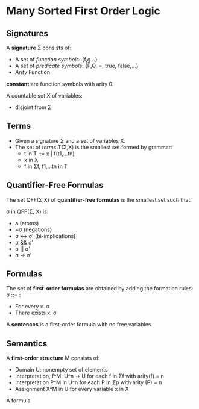 # Many Sorted First Order Logic

## Signatures

A **signature** Σ consists of:
- A set of *function symbols*: {f,g...}
- A set of *predicate symbols*: {P,Q, =, true, false,...}
- *Arity* Function

**constant** are function symbols with arity 0.

A countable set X of variables:
- disjoint from Σ

## Terms
- Given a signature Σ and a set of variables X.
- The set of *terms* T(Σ,Χ) is the smallest set formed by grammar:
    - t in T ::= x | f(t1,...tn)
    - x in X
    - f in Σf, t1,...tn in T

## Quantifier-Free Formulas
The set QFF(Σ,Χ) of **quantifier-free formulas** is the smallest set such that:

σ in QFF(Σ, Χ) is:
- a (atoms)
- ~σ (negations)
- σ <-> σ' (bi-implications)
- σ && σ' 
- σ || σ'
- σ -> σ'

## Formulas
The set of **first-order formulas** are obtained by adding the formation rules:
σ ::= :
- For every x. σ
- There exists x. σ

A **sentences** is a first-order formula with no free variables.

## Semantics
A **first-order structure** M consists of:
- Domain U: nonempty set of elements
- Interpretation, f^M: U^n -> U for each f in Σf with arity(f) = n
- Interpretation P^M in U^n for each P in Σp with arity (P) = n
- Assignment X^M in U for every variable x in X

A formula 